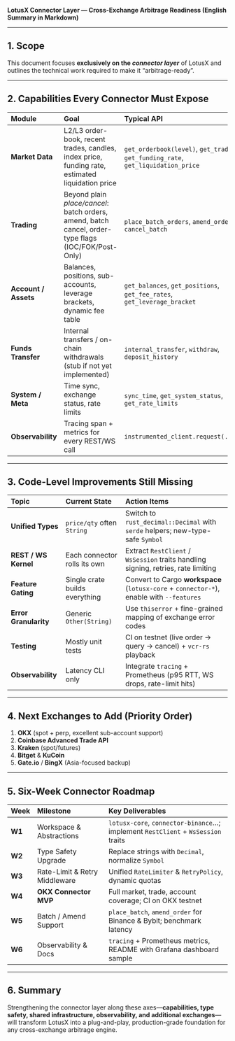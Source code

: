**LotusX Connector Layer — Cross-Exchange Arbitrage Readiness
(English Summary in Markdown)**

---

## 1. Scope

This document focuses **exclusively on the *connector layer*** of LotusX and outlines the technical work required to make it “arbitrage-ready”.

---

## 2. Capabilities Every Connector Must Expose

| Module               | Goal                                                                                                 | Typical API                                                                       |
| :------------------- | :--------------------------------------------------------------------------------------------------- | :-------------------------------------------------------------------------------- |
| **Market Data**      | L2/L3 order-book, recent trades, candles, index price, funding rate, estimated liquidation price     | `get_orderbook(level)`, `get_trades`, `get_funding_rate`, `get_liquidation_price` |
| **Trading**          | Beyond plain *place/cancel*: batch orders, amend, batch cancel, order-type flags (IOC/FOK/Post-Only) | `place_batch_orders`, `amend_order`, `cancel_batch`                               |
| **Account / Assets** | Balances, positions, sub-accounts, leverage brackets, dynamic fee table                              | `get_balances`, `get_positions`, `get_fee_rates`, `get_leverage_bracket`          |
| **Funds Transfer**   | Internal transfers / on-chain withdrawals (stub if not yet implemented)                              | `internal_transfer`, `withdraw`, `deposit_history`                                |
| **System / Meta**    | Time sync, exchange status, rate limits                                                              | `sync_time`, `get_system_status`, `get_rate_limits`                               |
| **Observability**    | Tracing span + metrics for every REST/WS call                                                        | `instrumented_client.request(...)`                                                |

---

## 3. Code-Level Improvements Still Missing

| Topic                 | Current State                  | Action Items                                                                             |
| :-------------------- | :----------------------------- | :--------------------------------------------------------------------------------------- |
| **Unified Types**     | `price/qty` often `String`     | Switch to `rust_decimal::Decimal` with `serde` helpers; new-type-safe `Symbol`           |
| **REST / WS Kernel**  | Each connector rolls its own   | Extract `RestClient` / `WsSession` traits handling signing, retries, rate limiting       |
| **Feature Gating**    | Single crate builds everything | Convert to Cargo **workspace** (`lotusx-core` + `connector-*`), enable with `--features` |
| **Error Granularity** | Generic `Other(String)`        | Use `thiserror` + fine-grained mapping of exchange error codes                           |
| **Testing**           | Mostly unit tests              | CI on testnet (live order → query → cancel) + `vcr-rs` playback                          |
| **Observability**     | Latency CLI only               | Integrate `tracing` + Prometheus (p95 RTT, WS drops, rate-limit hits)                    |

---

## 4. Next Exchanges to Add (Priority Order)

1. **OKX** (spot + perp, excellent sub-account support)
2. **Coinbase Advanced Trade API**
3. **Kraken** (spot/futures)
4. **Bitget** & **KuCoin**
5. **Gate.io** / **BingX** (Asia-focused backup)

---

## 5. Six-Week Connector Roadmap

| Week   | Milestone                     | Key Deliverables                                                                 |
| :----- | :---------------------------- | :------------------------------------------------------------------------------- |
| **W1** | Workspace & Abstractions      | `lotusx-core`, `connector-binance`…; implement `RestClient` + `WsSession` traits |
| **W2** | Type Safety Upgrade           | Replace strings with `Decimal`, normalize `Symbol`                               |
| **W3** | Rate-Limit & Retry Middleware | Unified `RateLimiter` & `RetryPolicy`, dynamic quotas                            |
| **W4** | **OKX Connector MVP**         | Full market, trade, account coverage; CI on OKX testnet                          |
| **W5** | Batch / Amend Support         | `place_batch`, `amend_order` for Binance & Bybit; benchmark latency              |
| **W6** | Observability & Docs          | `tracing` + Prometheus metrics, README with Grafana dashboard sample             |

---

## 6. Summary

Strengthening the connector layer along these axes—**capabilities, type safety, shared infrastructure, observability, and additional exchanges**—will transform LotusX into a plug-and-play, production-grade foundation for any cross-exchange arbitrage engine.
